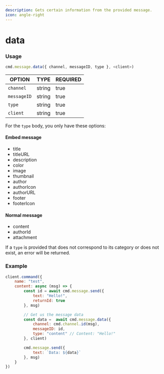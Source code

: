 ```yaml
---
description: Gets certain information from the provided message.
icon: angle-right
---
```


# data

### Usage

```javascript
cmd.message.data({ channel, messageID, type }, <client>)
```

| OPTION      | TYPE   | REQUIRED |
| ----------- | ------ | -------- |
| `channel`   | string | true     |
| `messageID` | string | true     |
| `type`      | string | true     |
| `client`    | string | true     |

For the `type` body, you only have these options:

#### Embed message

* title
* titleURL
* description
* color
* image
* thumbnail
* author
* authorIcon
* authorURL
* footer
* footerIcon

#### Normal message

* content
* authorId
* attachment

If a `type` is provided that does not correspond to its category or does not exist, an error will be returned.

### Example

```javascript
client.command({
    name: "test",
    content: async (msg) => {
        const id = await cmd.message.send({
            text: "Hello!",
            returnId: true
        }, msg)

        // Get us the message data
        const data =  await cmd.message.data({
            channel: cmd.channel.id(msg),
            messageID: id,
            type: "content" // Content: "Hello!"
        }, client)

        cmd.message.send({
            text: `Data: ${data}`
        }, msg)
    }
})
```
